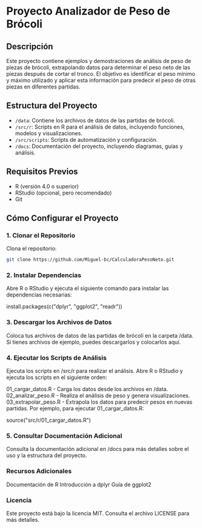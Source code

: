 # Proyecto Analizador de Peso de Brócoli

## Descripción
Este proyecto contiene ejemplos y demostraciones de análisis de peso de piezas de brócoli, extrapolando datos para determinar el peso neto de las piezas después de cortar el tronco. El objetivo es identificar el peso mínimo y máximo utilizado y aplicar esta información para predecir el peso de otras piezas en diferentes partidas.

## Estructura del Proyecto
- `/data`: Contiene los archivos de datos de las partidas de brócoli.
- `/src/r`: Scripts en R para el análisis de datos, incluyendo funciones, modelos y visualizaciones.
- `/src/scripts`: Scripts de automatización y configuración.
- `/docs`: Documentación del proyecto, incluyendo diagramas, guías y análisis.

## Requisitos Previos
- R (versión 4.0 o superior)
- RStudio (opcional, pero recomendado)
- Git

## Cómo Configurar el Proyecto

### 1. Clonar el Repositorio
Clona el repositorio:
```sh
git clone https://github.com/Miguel-bc/CalculadoraPesoNeto.git
```

### 2. Instalar Dependencias
Abre R o RStudio y ejecuta el siguiente comando para instalar las dependencias necesarias:

install.packages(c("dplyr", "ggplot2", "readr"))

### 3. Descargar los Archivos de Datos
Coloca tus archivos de datos de las partidas de brócoli en la carpeta /data. Si tienes archivos de ejemplo, puedes descargarlos y colocarlos aquí.

### 4. Ejecutar los Scripts de Análisis
Ejecuta los scripts en /src/r para realizar el análisis. Abre R o RStudio y ejecuta los scripts en el siguiente orden:

01_cargar_datos.R - Carga los datos desde los archivos en /data.
02_analizar_peso.R - Realiza el análisis de peso y genera visualizaciones.
03_extrapolar_peso.R - Extrapola los datos para predecir pesos en nuevas partidas.
Por ejemplo, para ejecutar 01_cargar_datos.R:

source("src/r/01_cargar_datos.R")

### 5. Consultar Documentación Adicional
Consulta la documentación adicional en /docs para más detalles sobre el uso y la estructura del proyecto.

### Recursos Adicionales
Documentación de R
Introducción a dplyr
Guía de ggplot2

### Licencia
Este proyecto está bajo la licencia MIT. Consulta el archivo LICENSE para más detalles.


